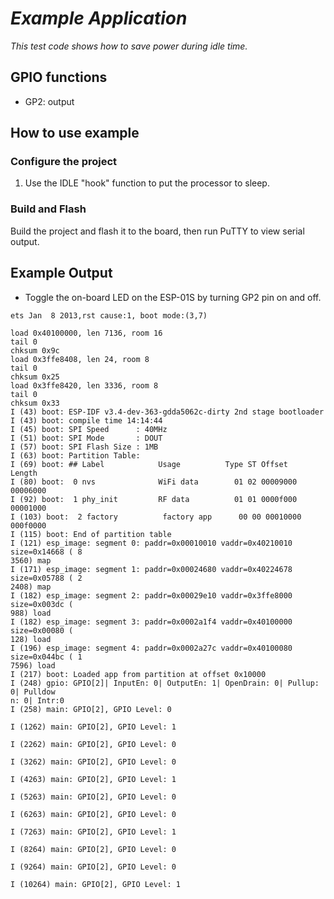# _Example Application_

_This test code shows how to save power during idle time._

## GPIO functions

 * GP2: output


## How to use example

### Configure the project

1. Use the IDLE "hook" function to put the processor to sleep.

### Build and Flash

Build the project and flash it to the board, then run PuTTY to view serial output.


## Example Output  

 * Toggle the on-board LED on the ESP-01S by turning GP2 pin on and off.

```
ets Jan  8 2013,rst cause:1, boot mode:(3,7)

load 0x40100000, len 7136, room 16
tail 0
chksum 0x9c
load 0x3ffe8408, len 24, room 8
tail 0
chksum 0x25
load 0x3ffe8420, len 3336, room 8
tail 0
chksum 0x33
I (43) boot: ESP-IDF v3.4-dev-363-gdda5062c-dirty 2nd stage bootloader
I (43) boot: compile time 14:14:44
I (45) boot: SPI Speed      : 40MHz
I (51) boot: SPI Mode       : DOUT
I (57) boot: SPI Flash Size : 1MB
I (63) boot: Partition Table:
I (69) boot: ## Label            Usage          Type ST Offset   Length
I (80) boot:  0 nvs              WiFi data        01 02 00009000 00006000
I (92) boot:  1 phy_init         RF data          01 01 0000f000 00001000
I (103) boot:  2 factory          factory app      00 00 00010000 000f0000
I (115) boot: End of partition table
I (121) esp_image: segment 0: paddr=0x00010010 vaddr=0x40210010 size=0x14668 ( 8                                                                                       3560) map
I (171) esp_image: segment 1: paddr=0x00024680 vaddr=0x40224678 size=0x05788 ( 2                                                                                       2408) map
I (182) esp_image: segment 2: paddr=0x00029e10 vaddr=0x3ffe8000 size=0x003dc (                                                                                          988) load
I (182) esp_image: segment 3: paddr=0x0002a1f4 vaddr=0x40100000 size=0x00080 (                                                                                          128) load
I (196) esp_image: segment 4: paddr=0x0002a27c vaddr=0x40100080 size=0x044bc ( 1                                                                                       7596) load
I (217) boot: Loaded app from partition at offset 0x10000
I (248) gpio: GPIO[2]| InputEn: 0| OutputEn: 1| OpenDrain: 0| Pullup: 0| Pulldow                                                                                       n: 0| Intr:0
I (258) main: GPIO[2], GPIO Level: 0

I (1262) main: GPIO[2], GPIO Level: 1

I (2262) main: GPIO[2], GPIO Level: 0

I (3262) main: GPIO[2], GPIO Level: 0

I (4263) main: GPIO[2], GPIO Level: 1

I (5263) main: GPIO[2], GPIO Level: 0

I (6263) main: GPIO[2], GPIO Level: 0

I (7263) main: GPIO[2], GPIO Level: 1

I (8264) main: GPIO[2], GPIO Level: 0

I (9264) main: GPIO[2], GPIO Level: 0

I (10264) main: GPIO[2], GPIO Level: 1
```
